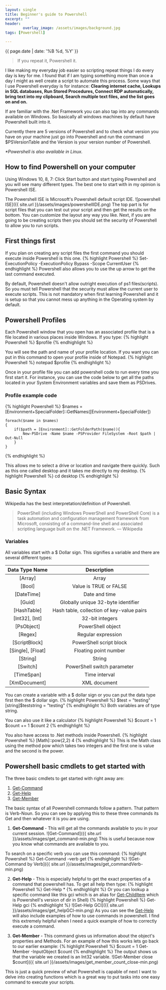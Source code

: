 ```yaml
---
layout: single
title: Beginner's guide to Powershell
excerpt: ""
header: 
        overlay_image: /assets/images/background.jpg
tags: [Powershell]

---
```

{{ page.date | date: '%B %d, %Y' }}

> If you repeat it, Powershell it.

I like making my everyday job easier so scripting repeat things I do every day is key for me. I found that if I am typing something more than once a day I might as well create a script to automate this process. 
Some ways that I use Powershell everyday is for instance: 
__Clearing internet cache, Lookups in SQL databases, Run Stored Procedures, Connect RDP automatically, bring text into my clipboard, Search multiple text files, and the list goes on and on.__

If are familiar with the .Net Framework you can also tap into any commands available on Windows. So basically all windows machines by default have Powershell built into it. 

Currently there are 5 versions of Powershell and to check what version you have on your machine just go into Powershell and run the command $PSVersionTable and the Version is your version number of Powershell.

_*Powershell is also available in Linux._

## How to find Powershell on your computer

Using Windows 10, 8, 7: 
    Click Start button and start typing Powershell and you will see many different types. The best one to start with in my opinion is Powershell ISE.

The Powershell ISE is Microsoft's Powershell default script IDE. 
![powershell ISE]({{ site.url }}/assets/images/powershellIDE.png)
The top part is for script files that you can test out your script and then get the results on the bottom. You can customize the layout any way you like. 
Next, if you are going to be creating scripts then you should set the security of Powershell to allow you to run scripts.

## First things first
If you plan on creating any script files the first command you should execute inside Powershell is this one.
{% highlight Powershell %}
    Set-ExecutionPolicy -ExecutionPolicy Bypass -Scope CurrentUser
{% endhighlight %}
Powershell also allows you to use the up arrow to get the last command executed.

By default, Powershell doesn't allow outright execution of ps1 files(scripts). So you must tell Powershell that the security must allow the current user to execute scripts.
This is not mandatory when first learning Powershell and it is setup so that you cannot mess up anything in the Operating system by default.

## Powershell Profiles
Each Powershell window that you open has an associated profile that is a file located in various places inside Windows.
If you type: 
{% highlight Powershell %}
    $profile
{% endhighlight %}

You will see the path and name of your profile location.
If you want you can put in this command to open your profile inside of Notepad.
{% highlight Powershell %}
    notepad $profile
{% endhighlight %}

Once in your profile file you can add powershell code to run every time you first start it. For instance, you can use the code below to get all the paths located in your System Environment variables and save them as PSDrives. 
### Profile example code
{% highlight Powershell %}
    $names = [Environment+SpecialFolder]::GetNames([Environment+SpecialFolder])

    foreach($name in $names)
    {
        if($path = [Environment]::GetFolderPath($name)){
            New-PSDrive -Name $name -PSProvider FileSystem -Root $path | Out-Null
        }
    }
{% endhighlight %}

This allows me to select a drive or location and navigate there quickly. Such as this one called desktop and it takes me directly to my desktop.
{% highlight Powershell %}
       cd desktop
{% endhighlight %}

## Basic Syntax
Wikipedia has the best interpretation/definition of Powershell.

> PowerShell (including Windows PowerShell and PowerShell Core) is a task automation and configuration management framework from Microsoft, consisting of a command-line shell and associated scripting language built on the .NET Framework.
&mdash; Wikipedia

### Variables
All variables start with a $ Dollar sign. This signifies a variable and there are several different types:

|Data Type Name|Description|
|:------------:|:---------:|
|[Array]       | Array     |
|[Bool]        | Value is TRUE or FALSE|
|[DateTime]    | Date and time|
|[Guid]        | Globally unique 32-byte identifier|
|[HashTable]|	Hash table, collection of key-value pairs|
|[Int32], [Int]| 32-bit integers|
|[PsObject]| PowerShell object|
|[Regex]| Regular expression|
|[ScriptBlock]|	PowerShell script block|
|[Single], [Float]|	Floating point number|
|[String]| String|
|[Switch]| PowerShell switch parameter|
|[TimeSpan]| Time interval|
|[XmlDocument]|	XML document|

You can create a variable with a $ dollar sign or you can put the data type first then the $ dollar sign.
{% highlight Powershell %}
       $test = "testing"
       [string]$teststring = "testing"
{% endhighlight %}
Both variables are of type string.

You can also use it like a calculator
{% highlight Powershell %}
       $count = 1
       $count += 1
       $count
       2
{% endhighlight %}

You also have access to .Net methods inside Powershell.
{% highlight Powershell %}
       [Math]::pow(2,2)
       4
{% endhighlight %}
This is the Math class using the method pow which takes two integers and the first one is value and the second is the power.

## Powershell basic cmdlets to get started with

The three basic cmdlets to get started with right away are:

1. [Get-Command](http://ss64.com/ps/get-command.html)
2. [Get-Help](http://ss64.com/ps/get-help.html)
3. [Get-Member](http://ss64.com/ps/get-member.html)

The basic syntax of all Powershell commands follow a pattern. That pattern is Verb-Noun. So you can see by applying this to these three commands its Get and then whatever it is you are using.

1. __Get-Command__ - This will get all the commands available to you in your current session.
![Get-Command]({{ site.url }}/assets/images/get_command-min.png)
This is useful because now you know what commands are available to you.

To search on a specific verb you can use this command:
{% highlight Powershell %}
       Get-Command -verb get
{% endhighlight %}
![Get-Command by Verb]({{ site.url }}/assets/images/get_commandVerb-min.png)

2. __Get-Help__ - This is especially helpful to get the exact properties of a command that powershell has.
To get all help then type: 
{% highlight Powershell %}
       Get-Help *
{% endhighlight %}
Or you can lookup a specific command like this gci which is an alias for [Get-ChildItem](http://ss64.com/ps/get-childitem.html) which is Powershell's version of dir in Shell)
{% highlight Powershell %}
       Get-Help gci
{% endhighlight %}
![Get-Help GCI]({{ site.url }}/assets/images/get_helpGCI-min.png)
As you can see the [Get-Help](http://ss64.com/ps/get-help.html) will also include examples of how to use commands in powershell. I find this extremely helpful when I need a quick example of how to correctly execute a command.

3. __Get-Member__ - This command gives us information about the object's properties and Methods.
For an example of how this works lets go back to our earlier example:
{% highlight Powershell %}
    $count = 1
    Get-Member -InputObject $count
{% endhighlight %}
The output shows us that the variable we created is an Int32 variable.
![Get-Member close $count]({{ site.url }}/assets/images/get_member_count_close-min.png)

This is just a quick preview of what Powershell is capable of next I want to delve into creating functions which is a great way to put tasks into one easy command to execute your scripts.
